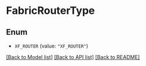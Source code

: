 # FabricRouterType

## Enum


* `XF_ROUTER` (value: `"XF_ROUTER"`)


[[Back to Model list]](../README.md#documentation-for-models) [[Back to API list]](../README.md#documentation-for-api-endpoints) [[Back to README]](../README.md)


